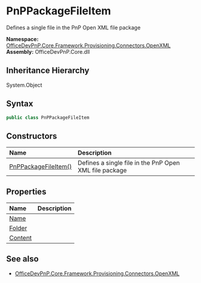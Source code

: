 # PnPPackageFileItem
Defines a single file in the PnP Open XML file package  

**Namespace:** [OfficeDevPnP.Core.Framework.Provisioning.Connectors.OpenXML](OfficeDevPnP.Core.Framework.Provisioning.Connectors.OpenXML.md)  
**Assembly:** OfficeDevPnP.Core.dll  
## Inheritance Hierarchy
System.Object  
## Syntax
```C#
public class PnPPackageFileItem
```
## Constructors
|**Name**|**Description**|
|:-----|:-----|
| [PnPPackageFileItem()](OfficeDevPnP.Core.Framework.Provisioning.Connectors.OpenXML.PnPPackageFileItem.ctor1.md) |  Defines a single file in the PnP Open XML file package 
## Properties
|**Name**|**Description**|
|:-----|:-----|
| [Name](OfficeDevPnP.Core.Framework.Provisioning.Connectors.OpenXML.PnPPackageFileItem.Name.md) | 
| [Folder](OfficeDevPnP.Core.Framework.Provisioning.Connectors.OpenXML.PnPPackageFileItem.Folder.md) | 
| [Content](OfficeDevPnP.Core.Framework.Provisioning.Connectors.OpenXML.PnPPackageFileItem.Content.md) | 
## See also
- [OfficeDevPnP.Core.Framework.Provisioning.Connectors.OpenXML](OfficeDevPnP.Core.Framework.Provisioning.Connectors.OpenXML.md)
